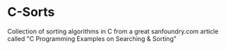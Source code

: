# C-Sorts
Collection of sorting algorithms in C from a great sanfoundry.com article called "C Programming Examples on Searching &amp; Sorting"
